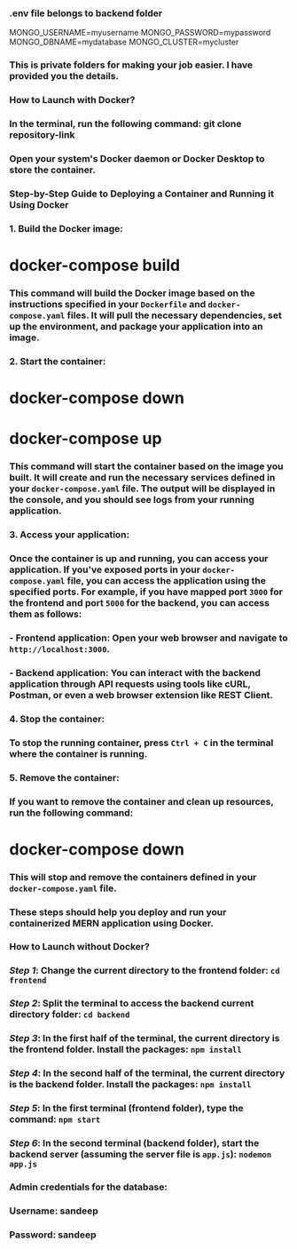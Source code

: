 ### .env file belongs to backend folder
MONGO_USERNAME=myusername
MONGO_PASSWORD=mypassword
MONGO_DBNAME=mydatabase
MONGO_CLUSTER=mycluster

### This is private folders for making your job easier. I have provided you the details.

### How to Launch with Docker? 
### In the terminal, run the following command: git clone repository-link
### Open your system's Docker daemon or Docker Desktop to store the container.

### Step-by-Step Guide to Deploying a Container and Running it Using Docker

### 1. Build the Docker image:
# docker-compose build
### This command will build the Docker image based on the instructions specified in your `Dockerfile` and `docker-compose.yaml` files. It will pull the necessary dependencies, set up the environment, and package your application into an image.

### 2. Start the container:
# docker-compose down
# docker-compose up
### This command will start the container based on the image you built. It will create and run the necessary services defined in your `docker-compose.yaml` file. The output will be displayed in the console, and you should see logs from your running application.

### 3. Access your application:
### Once the container is up and running, you can access your application. If you've exposed ports in your `docker-compose.yaml` file, you can access the application using the specified ports. For example, if you have mapped port `3000` for the frontend and port `5000` for the backend, you can access them as follows:
### - Frontend application: Open your web browser and navigate to `http://localhost:3000`.
### - Backend application: You can interact with the backend application through API requests using tools like cURL, Postman, or even a web browser extension like REST Client.

### 4. Stop the container:
### To stop the running container, press `Ctrl + C` in the terminal where the container is running.

### 5. Remove the container:
### If you want to remove the container and clean up resources, run the following command:
# docker-compose down
### This will stop and remove the containers defined in your `docker-compose.yaml` file.

### These steps should help you deploy and run your containerized MERN application using Docker.

### How to Launch without Docker? 
### *Step 1*: Change the current directory to the frontend folder: `cd frontend`
### *Step 2*: Split the terminal to access the backend current directory folder: `cd backend`
### *Step 3*: In the first half of the terminal, the current directory is the frontend folder. Install the packages: `npm install`
### *Step 4*: In the second half of the terminal, the current directory is the backend folder. Install the packages: `npm install`
### *Step 5*: In the first terminal (frontend folder), type the command: `npm start`
### *Step 6*: In the second terminal (backend folder), start the backend server (assuming the server file is `app.js`): `nodemon app.js`

### Admin credentials for the database:
### Username: sandeep
### Password: sandeep
